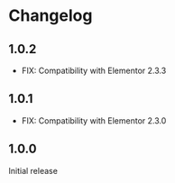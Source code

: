 # Changelog

## 1.0.2
- FIX: Compatibility with Elementor 2.3.3

## 1.0.1
- FIX: Compatibility with Elementor 2.3.0

## 1.0.0

Initial release
